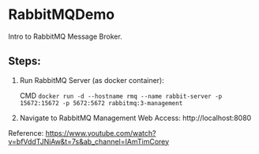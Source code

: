# RabbitMQDemo

Intro to RabbitMQ Message Broker.

## Steps:
1. Run RabbitMQ Server (as docker container):

   CMD `docker run -d --hostname rmq --name rabbit-server -p 15672:15672 -p 5672:5672 rabbitmq:3-management`
2. Navigate to RabbitMQ Management Web Access: http://localhost:8080


Reference: https://www.youtube.com/watch?v=bfVddTJNiAw&t=7s&ab_channel=IAmTimCorey

